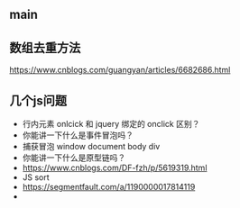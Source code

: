 ## main
## 数组去重方法
https://www.cnblogs.com/guangyan/articles/6682686.html


## 几个js问题
- 行内元素 onlcick 和 jquery 绑定的 onclick 区别？ 
- 你能讲一下什么是事件冒泡吗？ 
- 捕获冒泡 window document body div
- 你能讲一下什么是原型链吗？
- https://www.cnblogs.com/DF-fzh/p/5619319.html
- JS sort
- https://segmentfault.com/a/1190000017814119
- 